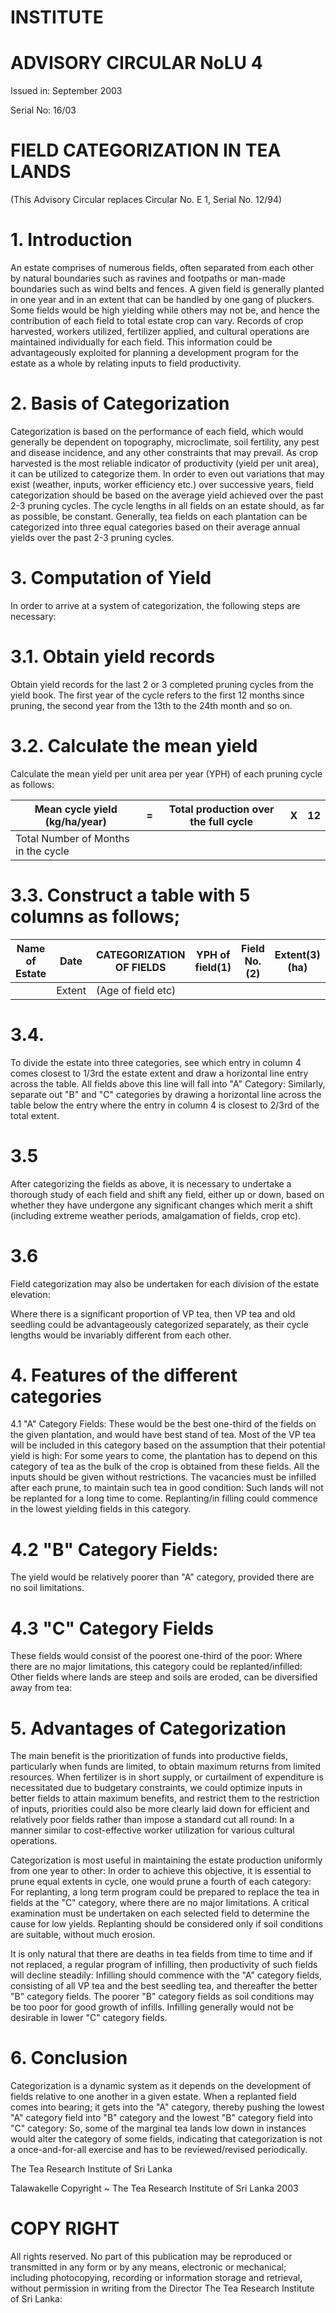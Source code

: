 # INSTITUTE

# ADVISORY CIRCULAR NoLU 4

Issued in: September 2003

Serial No: 16/03

# FIELD CATEGORIZATION IN TEA LANDS

(This Advisory Circular replaces Circular No. E 1, Serial No. 12/94)

# 1. Introduction

An estate comprises of numerous fields, often separated from each other by natural boundaries such as ravines and footpaths or man-made boundaries such as wind belts and fences. A given field is generally planted in one year and in an extent that can be handled by one gang of pluckers. Some fields would be high yielding while others may not be, and hence the contribution of each field to total estate crop can vary. Records of crop harvested, workers utilized, fertilizer applied, and cultural operations are maintained individually for each field. This information could be advantageously exploited for planning a development program for the estate as a whole by relating inputs to field productivity.

# 2. Basis of Categorization

Categorization is based on the performance of each field, which would generally be dependent on topography, microclimate, soil fertility, any pest and disease incidence, and any other constraints that may prevail. As crop harvested is the most reliable indicator of productivity (yield per unit area), it can be utilized to categorize them. In order to even out variations that may exist (weather, inputs, worker efficiency etc.) over successive years, field categorization should be based on the average yield achieved over the past 2-3 pruning cycles. The cycle lengths in all fields on an estate should, as far as possible, be constant. Generally, tea fields on each plantation can be categorized into three equal categories based on their average annual yields over the past 2-3 pruning cycles.

# 3. Computation of Yield

In order to arrive at a system of categorization, the following steps are necessary:

# 3.1. Obtain yield records

Obtain yield records for the last 2 or 3 completed pruning cycles from the yield book. The first year of the cycle refers to the first 12 months since pruning, the second year from the 13th to the 24th month and so on.

# 3.2. Calculate the mean yield

Calculate the mean yield per unit area per year (YPH) of each pruning cycle as follows:

|Mean cycle yield (kg/ha/year)|=|Total production over the full cycle|X|12|
|---|---|---|---|---|
|Total Number of Months in the cycle| | | | |
# 3.3. Construct a table with 5 columns as follows;

|Name of Estate|Date|CATEGORIZATION OF FIELDS|YPH of field(1)|Field No.(2)|Extent(3) (ha)|Cumulative(4)|Remarks(5)|
|---|---|---|---|---|---|---|---|
| |Extent|(Age of field etc)| | | | | |

# 3.4.

To divide the estate into three categories, see which entry in column 4 comes closest to 1/3rd the estate extent and draw a horizontal line entry across the table. All fields above this line will fall into "A" Category: Similarly, separate out "B" and "C" categories by drawing a horizontal line across the table below the entry where the entry in column 4 is closest to 2/3rd of the total extent.

# 3.5

After categorizing the fields as above, it is necessary to undertake a thorough study of each field and shift any field, either up or down, based on whether they have undergone any significant changes which merit a shift (including extreme weather periods, amalgamation of fields, crop etc).

# 3.6

Field categorization may also be undertaken for each division of the estate elevation:

Where there is a significant proportion of VP tea, then VP tea and old seedling could be advantageously categorized separately, as their cycle lengths would be invariably different from each other.

# 4. Features of the different categories

4.1 "A" Category Fields: These would be the best one-third of the fields on the given plantation, and would have best stand of tea. Most of the VP tea will be included in this category based on the assumption that their potential yield is high: For some years to come, the plantation has to depend on this category of tea as the bulk of the crop is obtained from these fields. All the inputs should be given without restrictions. The vacancies must be infilled after each prune, to maintain such tea in good condition: Such lands will not be replanted for a long time to come. Replanting/in filling could commence in the lowest yielding fields in this category.

# 4.2 "B" Category Fields:

The yield would be relatively poorer than "A" category, provided there are no soil limitations.
# 4.3 "C" Category Fields

These fields would consist of the poorest one-third of the poor: Where there are no major limitations, this category could be replanted/infilled: Other fields where lands are steep and soils are eroded, can be diversified away from tea:

# 5. Advantages of Categorization

The main benefit is the prioritization of funds into productive fields, particularly when funds are limited, to obtain maximum returns from limited resources. When fertilizer is in short supply, or curtailment of expenditure is necessitated due to budgetary constraints, we could optimize inputs in better fields to attain maximum benefits, and restrict them to the restriction of inputs, priorities could also be more clearly laid down for efficient and relatively poor fields rather than impose a standard cut all round: In a manner similar to cost-effective worker utilization for various cultural operations.

Categorization is most useful in maintaining the estate production uniformly from one year to other: In order to achieve this objective, it is essential to prune equal extents in cycle, one would prune a fourth of each category: For replanting, a long term program could be prepared to replace the tea in fields at the "C" category, where there are no major limitations. A critical examination must be undertaken on each selected field to determine the cause for low yields. Replanting should be considered only if soil conditions are suitable, without much erosion.

It is only natural that there are deaths in tea fields from time to time and if not replaced, a regular program of infilling, then productivity of such fields will decline steadily: Infilling should commence with the "A" category fields, consisting of all VP tea and the best seedling tea, and thereafter the better "B" category fields. The poorer "B" category fields as soil conditions may be too poor for good growth of infills. Infilling generally would not be desirable in lower "C" category fields.

# 6. Conclusion

Categorization is a dynamic system as it depends on the development of fields relative to one another in a given estate. When a replanted field comes into bearing; it gets into the "A" category, thereby pushing the lowest "A" category field into "B" category and the lowest "B" category field into "C" category: So, some of the marginal tea lands low down in instances would alter the category of some fields, indicating that categorization is not a once-and-for-all exercise and has to be reviewed/revised periodically.

The Tea Research Institute of Sri Lanka

Talawakelle
Copyright ~ The Tea Research Institute of Sri Lanka 2003

# COPY RIGHT

All rights reserved. No part of this publication may be reproduced or transmitted in any form or by any means, electronic or mechanical; including photocopying, recording or information storage and retrieval, without permission in writing from the Director The Tea Research Institute of Sri Lanka: